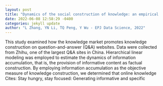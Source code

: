 ```yaml
--- 
layout: post 
title: "Dynamics of the social construction of knowledge: an empirical study of Zhihu in China" 
date: 2022-06-08 12:58:29 -0400 
categories: jekyll update 
author: "L Zhang, YN Li, TQ Peng, Y Wu - EPJ Data Science, 2022" 
--- 
```

This study examined how the knowledge market promotes knowledge construction on question-and-answer (Q&A) websites. Data were collected from Zhihu, one of the largest Q&A sites in China. Hierarchical linear modeling was employed to estimate the dynamics of information accumulation, that is, the provision of informative content as factual construction. By employing information accumulation as the objective measure of knowledge construction, we determined that online knowledge Cites: Stay hungry, stay focused: Generating informative and specific